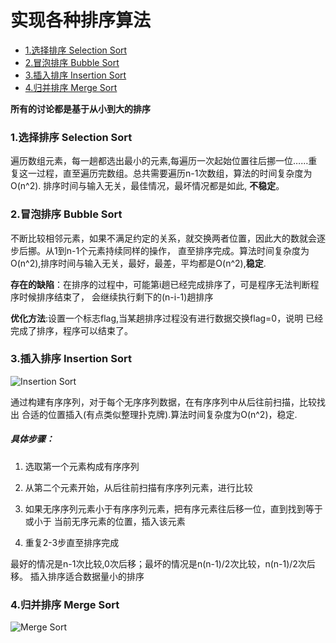 # 实现各种排序算法
* [1.选择排序 Selection Sort](#1选择排序-selection-sort)
* [2.冒泡排序 Bubble Sort](#2冒泡排序-Bubble-Sort)
* [3.插入排序 Insertion Sort](#3插入排序-Insertion-Sort)
* [4.归并排序 Merge Sort](#4归并排序-Merge-Sort)



**所有的讨论都是基于从小到大的排序**

### 1.选择排序 Selection Sort

遍历数组元素，每一趟都选出最小的元素,每遍历一次起始位置往后挪一位……重复这一过程，直至遍历完数组。总共需要遍历n-1次数组，算法的时间复杂度为O(n^2).
排序时间与输入无关，最佳情况，最坏情况都是如此, **不稳定**。

### 2.冒泡排序 Bubble Sort

不断比较相邻元素，如果不满足约定的关系，就交换两者位置，因此大的数就会逐步后挪。从1到n-1个元素持续同样的操作，
直至排序完成。算法时间复杂度为O(n^2),排序时间与输入无关，最好，最差，平均都是O(n^2),**稳定**.

**存在的缺陷**：在排序的过程中，可能第i趟已经完成排序了，可是程序无法判断程序时候排序结束了，
会继续执行剩下的(n-i-1)趟排序

**优化方法**:设置一个标志flag,当某趟排序过程没有进行数据交换flag=0，说明
已经完成了排序，程序可以结束了。


### 3.插入排序 Insertion Sort

![Insertion Sort](https://github.com/JHWen/SortingAlogrithm/blob/master/images/Insertion-sort-example-300px.gif)

通过构建有序序列，对于每个无序序列数据，在有序序列中从后往前扫描，比较找出
合适的位置插入(有点类似整理扑克牌).算法时间复杂度为O(n^2)，稳定.

##### 具体步骤：
1. 选取第一个元素构成有序序列
2. 从第二个元素开始，从后往前扫描有序序列元素，进行比较
3. 如果无序序列元素小于有序序列元素，把有序元素往后移一位，直到找到等于或小于
当前无序元素的位置，插入该元素

4. 重复2-3步直至排序完成

最好的情况是n-1次比较,0次后移；最坏的情况是n(n-1)/2次比较，n(n-1)/2次后移。
插入排序适合数据量小的排序

### 4.归并排序 Merge Sort
![Merge Sort](https://github.com/JHWen/SortingAlogrithm/blob/master/images/Merge-sort-example-300px.gif)


